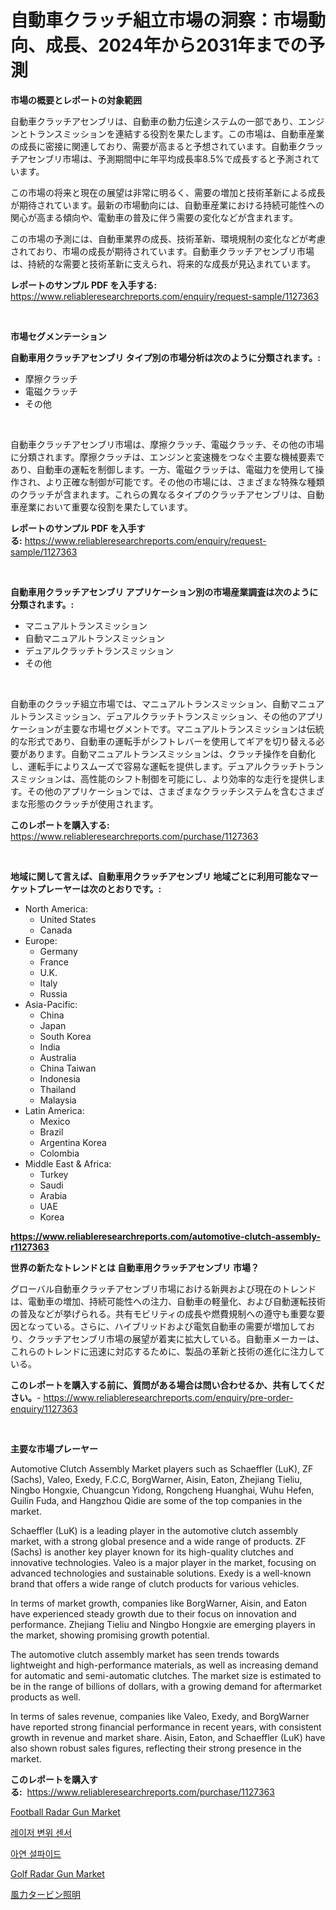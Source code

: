 <p><h1>自動車クラッチ組立市場の洞察：市場動向、成長、2024年から2031年までの予測</h1></p><p><strong>市場の概要とレポートの対象範囲</strong></p>
<p><p>自動車クラッチアセンブリは、自動車の動力伝達システムの一部であり、エンジンとトランスミッションを連結する役割を果たします。この市場は、自動車産業の成長に密接に関連しており、需要が高まると予想されています。自動車クラッチアセンブリ市場は、予測期間中に年平均成長率8.5%で成長すると予測されています。</p><p>この市場の将来と現在の展望は非常に明るく、需要の増加と技術革新による成長が期待されています。最新の市場動向には、自動車産業における持続可能性への関心が高まる傾向や、電動車の普及に伴う需要の変化などが含まれます。</p><p>この市場の予測には、自動車業界の成長、技術革新、環境規制の変化などが考慮されており、市場の成長が期待されています。自動車クラッチアセンブリ市場は、持続的な需要と技術革新に支えられ、将来的な成長が見込まれています。</p></p>
<p><strong>レポートのサンプル PDF を入手する:</strong> <a href="https://www.reliableresearchreports.com/enquiry/request-sample/1127363">https://www.reliableresearchreports.com/enquiry/request-sample/1127363</a></p>
<p>&nbsp;</p>
<p><strong>市場セグメンテーション</strong></p>
<p><strong>自動車用クラッチアセンブリ タイプ別の市場分析は次のように分類されます。:</strong></p>
<p><ul><li>摩擦クラッチ</li><li>電磁クラッチ</li><li>その他</li></ul></p>
<p>&nbsp;</p>
<p><p>自動車クラッチアセンブリ市場は、摩擦クラッチ、電磁クラッチ、その他の市場に分類されます。摩擦クラッチは、エンジンと変速機をつなぐ主要な機械要素であり、自動車の運転を制御します。一方、電磁クラッチは、電磁力を使用して操作され、より正確な制御が可能です。その他の市場には、さまざまな特殊な種類のクラッチが含まれます。これらの異なるタイプのクラッチアセンブリは、自動車産業において重要な役割を果たしています。</p></p>
<p><strong>レポートのサンプル PDF を入手する:</strong>&nbsp;<a href="https://www.reliableresearchreports.com/enquiry/request-sample/1127363">https://www.reliableresearchreports.com/enquiry/request-sample/1127363</a></p>
<p>&nbsp;</p>
<p><strong> 自動車用クラッチアセンブリ アプリケーション別の市場産業調査は次のように分類されます。:</strong></p>
<p><ul><li>マニュアルトランスミッション</li><li>自動マニュアルトランスミッション</li><li>デュアルクラッチトランスミッション</li><li>その他</li></ul></p>
<p>&nbsp;</p>
<p><p>自動車のクラッチ組立市場では、マニュアルトランスミッション、自動マニュアルトランスミッション、デュアルクラッチトランスミッション、その他のアプリケーションが主要な市場セグメントです。マニュアルトランスミッションは伝統的な形式であり、自動車の運転手がシフトレバーを使用してギアを切り替える必要があります。自動マニュアルトランスミッションは、クラッチ操作を自動化し、運転手によりスムーズで容易な運転を提供します。デュアルクラッチトランスミッションは、高性能のシフト制御を可能にし、より効率的な走行を提供します。その他のアプリケーションでは、さまざまなクラッチシステムを含むさまざまな形態のクラッチが使用されます。</p></p>
<p><strong>このレポートを購入する:</strong>&nbsp; <a href="https://www.reliableresearchreports.com/purchase/1127363">https://www.reliableresearchreports.com/purchase/1127363</a></p>
<p>&nbsp;</p>
<p><strong>地域に関して言えば、自動車用クラッチアセンブリ 地域ごとに利用可能なマーケットプレーヤーは次のとおりです。:</strong></p>
<p><ul>
    <li>
        North America:
        <ul>
            <li>United States</li>
            <li>Canada</li>
        </ul>
    </li>
    <li>
        Europe:
        <ul>
            <li>Germany</li>
            <li>France</li>
            <li>U.K.</li>
            <li>Italy</li>
            <li>Russia</li>
        </ul>
    </li>
    <li>
        Asia-Pacific:
        <ul>
            <li>China</li>
            <li>Japan</li>
            <li>South Korea</li>
            <li>India</li>
            <li>Australia</li>
            <li>China Taiwan</li>
            <li>Indonesia</li>
            <li>Thailand</li>
            <li>Malaysia</li>
        </ul>
    </li>
    <li>
        Latin America:
        <ul>
            <li>Mexico</li>
            <li>Brazil</li>
            <li>Argentina Korea</li>
            <li>Colombia</li>
        </ul>
    </li>
    <li>
        Middle East & Africa:
        <ul>
            <li>Turkey</li>
            <li>Saudi</li>
            <li>Arabia</li>
            <li>UAE</li>
            <li>Korea</li>
        </ul>
    </li>
    </ul></p>
<p><strong><a href="https://www.reliableresearchreports.com/automotive-clutch-assembly-r1127363">https://www.reliableresearchreports.com/automotive-clutch-assembly-r1127363</a></strong>&nbsp;</p>
<p><strong>世界の新たなトレンドとは 自動車用クラッチアセンブリ 市場？</strong></p>
<p><p>グローバル自動車クラッチアセンブリ市場における新興および現在のトレンドは、電動車の増加、持続可能性への注力、自動車の軽量化、および自動運転技術の普及などが挙げられる。共有モビリティの成長や燃費規制への遵守も重要な要因となっている。さらに、ハイブリッドおよび電気自動車の需要が増加しており、クラッチアセンブリ市場の展望が着実に拡大している。自動車メーカーは、これらのトレンドに迅速に対応するために、製品の革新と技術の進化に注力している。</p></p>
<p><strong>このレポートを購入する前に、質問がある場合は問い合わせるか、共有してください。</strong>- <a href="https://www.reliableresearchreports.com/enquiry/pre-order-enquiry/1127363">https://www.reliableresearchreports.com/enquiry/pre-order-enquiry/1127363</a></p>
<p>&nbsp;</p>
<p><strong>主要な市場プレーヤー</strong></p>
<p><p>Automotive Clutch Assembly Market players such as Schaeffler (LuK), ZF (Sachs), Valeo, Exedy, F.C.C, BorgWarner, Aisin, Eaton, Zhejiang Tieliu, Ningbo Hongxie, Chuangcun Yidong, Rongcheng Huanghai, Wuhu Hefen, Guilin Fuda, and Hangzhou Qidie are some of the top companies in the market. </p><p>Schaeffler (LuK) is a leading player in the automotive clutch assembly market, with a strong global presence and a wide range of products. ZF (Sachs) is another key player known for its high-quality clutches and innovative technologies. Valeo is a major player in the market, focusing on advanced technologies and sustainable solutions. Exedy is a well-known brand that offers a wide range of clutch products for various vehicles.</p><p>In terms of market growth, companies like BorgWarner, Aisin, and Eaton have experienced steady growth due to their focus on innovation and performance. Zhejiang Tieliu and Ningbo Hongxie are emerging players in the market, showing promising growth potential. </p><p>The automotive clutch assembly market has seen trends towards lightweight and high-performance materials, as well as increasing demand for automatic and semi-automatic clutches. The market size is estimated to be in the range of billions of dollars, with a growing demand for aftermarket products as well.</p><p>In terms of sales revenue, companies like Valeo, Exedy, and BorgWarner have reported strong financial performance in recent years, with consistent growth in revenue and market share. Aisin, Eaton, and Schaeffler (LuK) have also shown robust sales figures, reflecting their strong presence in the market.</p></p>
<p><strong>このレポートを購入する:</strong>&nbsp;&nbsp;<a href="https://www.reliableresearchreports.com/purchase/1127363">https://www.reliableresearchreports.com/purchase/1127363</a></p>
<p><p><a href="https://issuu.com/reportprime-2/docs/football-radar-gun-market-size-2030.pptx">Football Radar Gun Market</a></p><p><a href="https://github.com/vs019sa3m8x/Market-Research-Report-List-2/blob/main/125798161771.md">레이저 변위 센서</a></p><p><a href="https://github.com/Madalyell456456/Market-Research-Report-List-1/blob/main/242045861772.md">아연 설파이드</a></p><p><a href="https://issuu.com/reportprime-2/docs/golf-radar-gun-market-size-2030.pptx">Golf Radar Gun Market</a></p><p><a href="https://github.com/VellaJacobi2023/Market-Research-Report-List-1/blob/main/572347162442.md">風力タービン照明</a></p></p>